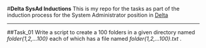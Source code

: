 
#**Delta SysAd Inductions**
This is my repo for the tasks as part of the induction process for the System Administrator position in [Delta](http://delta.nitt.edu/)

---
##Task_01
Write a script to create a 100 folders in a given directory named _folder{1,2,...100}_ each of which has a file named _folder{1,2,...100}.txt_ .

